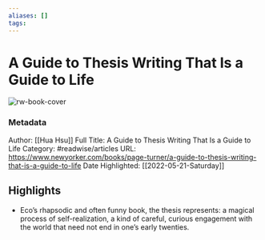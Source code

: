 ```yaml
---
aliases: []
tags:
---
```

# A Guide to Thesis Writing That Is a Guide to Life

![rw-book-cover](https://readwise-assets.s3.amazonaws.com/static/images/article1.be68295a7e40.png)
### Metadata
Author: [[Hua Hsu]]
Full Title: A Guide to Thesis Writing That Is a Guide to Life
Category: #readwise/articles
URL: https://www.newyorker.com/books/page-turner/a-guide-to-thesis-writing-that-is-a-guide-to-life
Date Highlighted: [[2022-05-21-Saturday]]

## Highlights
- Eco’s rhapsodic and often funny book, the thesis represents: a magical process of self-realization, a kind of careful, curious engagement with the world that need not end in one’s early twenties.
